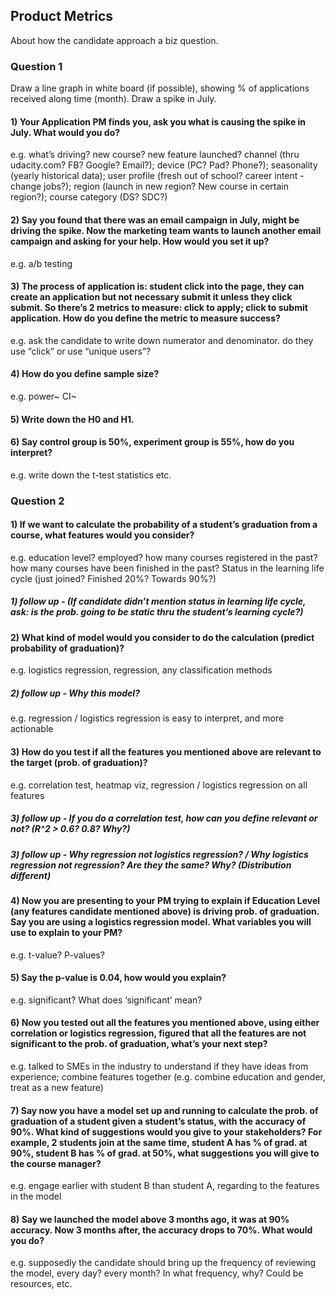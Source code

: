 ## Product Metrics

About how the candidate approach a biz question.

### Question 1

Draw a line graph in white board (if possible), showing % of applications received along time (month). Draw a spike in July.

#### 1) Your Application PM finds you, ask you what is causing the spike in July. What would you do?

e.g. what’s driving? new course? new feature launched? channel (thru udacity.com? FB? Google? Email?); device (PC? Pad? Phone?); seasonality (yearly historical data); user profile (fresh out of school? career intent - change jobs?); region (launch in new region? New course in certain region?); course category (DS? SDC?)

#### 2) Say you found that there was an email campaign in July, might be driving the spike. Now the marketing team wants to launch another email campaign and asking for your help. How would you set it up?

e.g. a/b testing

#### 3) The process of application is: student click into the page, they can create an application but not necessary submit it unless they click submit. So there’s 2 metrics to measure: click to apply; click to submit application. How do you define the metric to measure success? 

e.g. ask the candidate to write down numerator and denominator. do they use “click” or use “unique users”?

#### 4) How do you define sample size?

e.g. power~ CI~

#### 5) Write down the H0 and H1.

#### 6) Say control group is 50%, experiment group is 55%, how do you interpret?

e.g. write down the t-test statistics etc.



### Question 2

#### 1) If we want to calculate the probability of a student’s graduation from a course, what features would you consider?

e.g. education level? employed? how many courses registered in the past? how many courses have been finished in the past? Status in the learning life cycle (just joined? Finished 20%? Towards 90%?)

##### 1) follow up - (If candidate didn’t mention status in learning life cycle, ask: is the prob. going to be static thru the student’s learning cycle?)

#### 2) What kind of model would you consider to do the calculation (predict probability of graduation)?

e.g. logistics regression, regression, any classification methods

##### 2) follow up - Why this model?

e.g. regression / logistics regression is easy to interpret, and more actionable

#### 3) How do you test if all the features you mentioned above are relevant to the target (prob. of graduation)?

e.g. correlation test, heatmap viz, regression / logistics regression on all features

##### 3) follow up - If you do a correlation test, how can you define relevant or not? (R^2 > 0.6? 0.8? Why?)
##### 3) follow up - Why regression not logistics regression? / Why logistics regression not regression? Are they the same? Why? (Distribution different)

#### 4) Now you are presenting to your PM trying to explain if Education Level (any features candidate mentioned above) is driving prob. of graduation. Say you are using a logistics regression model. What variables you will use to explain to your PM?

e.g. t-value? P-values?

#### 5) Say the p-value is 0.04, how would you explain?

e.g. significant? What does ‘significant’ mean?

#### 6) Now you tested out all the features you mentioned above, using either correlation or logistics regression, figured that all the features are not significant to the prob. of graduation, what’s your next step?

e.g. talked to SMEs in the industry to understand if they have ideas from experience; combine features together (e.g. combine education and gender, treat as a new feature)

#### 7) Say now you have a model set up and running to calculate the prob. of graduation of a student given a student’s status, with the accuracy of 90%. What kind of suggestions would you give to your stakeholders? For example, 2 students join at the same time, student A has % of grad. at 90%, student B has % of grad. at 50%, what suggestions you will give to the course manager?

e.g. engage earlier with student B than student A, regarding to the features in the model

#### 8) Say we launched the model above 3 months ago, it was at 90% accuracy. Now 3 months after, the accuracy drops to 70%. What would you do?

e.g. supposedly the candidate should bring up the frequency of reviewing the model, every day? every month? In what frequency, why? Could be resources, etc.





